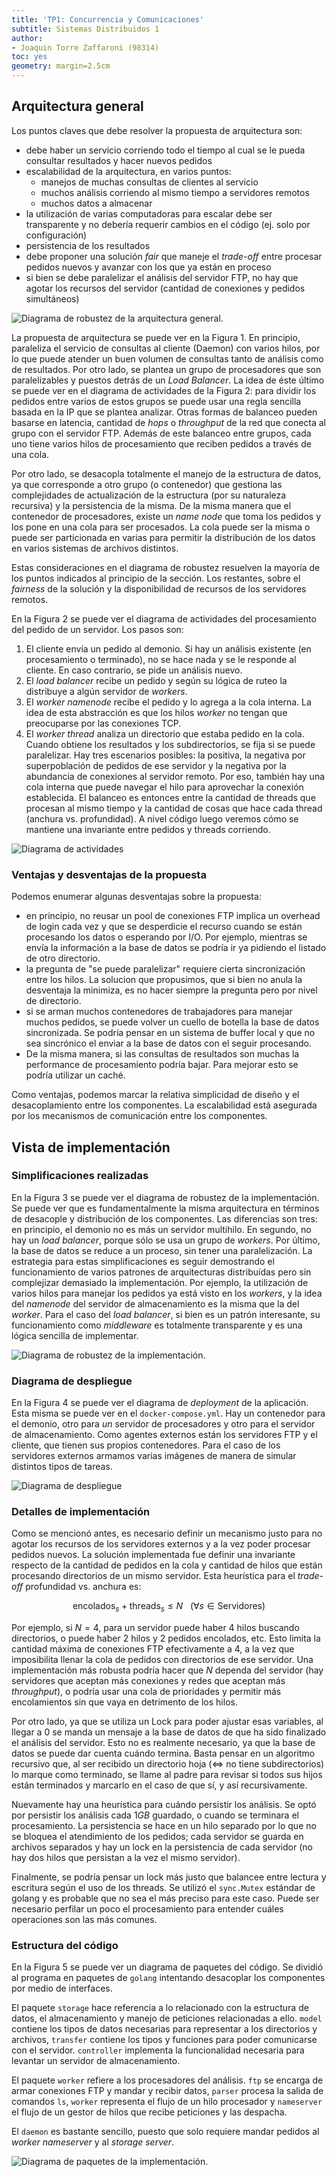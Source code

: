 ```yaml
---
title: 'TP1: Concurrencia y Comunicaciones'
subtitle: Sistemas Distribuidos 1
author:
- Joaquin Torre Zaffaroni (98314)
toc: yes
geometry: margin=2.5cm
---
```


## Arquitectura general

Los puntos claves que debe resolver la propuesta de arquitectura son:

* debe haber un servicio corriendo todo el tiempo al cual se le pueda
consultar resultados y hacer nuevos pedidos
* escalabilidad de la arquitectura, en varios puntos:
    + manejos de muchas consultas de clientes al servicio
    + muchos análisis corriendo al mismo tiempo a servidores remotos
    + muchos datos a almacenar
* la utilización de varias computadoras para escalar debe ser
transparente y no debería requerir cambios en el código (ej. solo
por configuración)
* persistencia de los resultados
* debe proponer una solución *fair* que maneje el *trade-off* entre procesar pedidos nuevos y avanzar con los que ya están en proceso
* si bien se debe paralelizar el análisis del servidor FTP, no hay que
agotar los recursos del servidor (cantidad de conexiones y pedidos
simultáneos)

![Diagrama de robustez de la arquitectura general.](Robustez.png)


La propuesta de arquitectura se puede ver en la Figura 1. En principio,
paraleliza el servicio de consultas al cliente
(Daemon) con varios hilos, por lo que puede atender un buen volumen de consultas
tanto de análisis como de resultados. Por otro lado, se plantea un grupo
de procesadores que son paralelizables y puestos detrás de un *Load Balancer*.
La idea de éste último se puede ver en el diagrama de actividades
de la Figura 2: para dividir los pedidos entre varios de estos grupos
se puede usar una regla sencilla basada en la IP que se plantea analizar. Otras
formas de balanceo pueden basarse en latencia, cantidad de
*hops* o *throughput* de la red que conecta al grupo con el servidor FTP. Además
de este balanceo entre grupos, cada uno tiene varios hilos de procesamiento
que reciben pedidos a través de una cola.

Por otro lado, se desacopla totalmente el manejo de la estructura de datos,
ya que corresponde a otro grupo (o contenedor) que gestiona las complejidades
de actualización de la estructura (por su naturaleza recursiva) y la
persistencia de la misma. De la misma manera que el contenedor de procesadores,
existe un *name node* que toma los pedidos y los pone en una cola para
ser procesados. La cola puede ser la misma o puede ser particionada en varias
para permitir la distribución de los datos en varios sistemas de archivos
distintos.

Estas consideraciones en el diagrama de robustez resuelven la mayoría de los
puntos indicados al principio de la sección. Los restantes, sobre el *fairness*
de la solución y la disponibilidad de recursos de los servidores remotos.



En la Figura 2 se puede ver el diagrama de actividades del procesamiento del
pedido de un servidor. Los pasos son:

1. El cliente envía un pedido al demonio. Si hay un análisis existente (en procesamiento
o terminado), no se hace nada y se le responde al cliente. En caso contrario, se pide
un análisis nuevo.
2. El *load balancer* recibe un pedido y según su lógica de ruteo la distribuye a algún
servidor de *workers*.
3. El *worker namenode* recibe el pedido y lo agrega a la cola interna. La idea de esta
abstracción es que los hilos *worker* no tengan que preocuparse por las conexiones TCP.
4. El *worker thread* analiza un directorio que estaba pedido en la cola. Cuando obtiene
los resultados y los subdirectorios, se fija si se puede paralelizar. Hay tres escenarios
posibles: la positiva, la negativa por
superpoblación de pedidos de ese servidor y la negativa por la abundancia de conexiones
al servidor remoto. Por eso, también hay una cola interna que puede navegar el hilo
para aprovechar la conexión establecida. El balanceo es entonces entre la cantidad
de threads que procesan al mismo tiempo y la cantidad de cosas que hace cada thread
(anchura vs. profundidad). A nivel código luego veremos cómo se mantiene una invariante
entre pedidos y threads corriendo.

![Diagrama de actividades](Actividades.png)


### Ventajas y desventajas de la propuesta

Podemos enumerar algunas desventajas sobre la propuesta:

* en principio, no reusar un pool de conexiones FTP implica un overhead
de login cada vez y que se desperdicie el recurso cuando se están procesando
los datos o esperando por I/O. Por ejemplo, mientras se envía la información
a la base de datos se podría ir ya pidiendo el listado de otro directorio.
* la pregunta de "se puede paralelizar" requiere cierta sincronización entre
los hilos. La solucion que propusimos, que si bien no anula la desventaja
la minimiza, es no hacer siempre la pregunta pero por nivel de directorio.
* si se arman muchos contenedores de trabajadores para manejar muchos
pedidos, se puede volver un cuello de botella la base de datos
sincronizada. Se podría pensar en un sistema de buffer local y que no sea
sincrónico el enviar a la base de datos con el seguir procesando.
* De la misma manera, si las consultas de resultados son muchas la
performance de procesamiento podría bajar. Para mejorar esto se podría
utilizar un caché.

Como ventajas, podemos marcar la relativa simplicidad de diseño y el
desacoplamiento entre los componentes. La escalabilidad está asegurada
por los mecanismos de comunicación entre los componentes.

## Vista de implementación

### Simplificaciones realizadas

En la Figura 3 se puede ver el diagrama de robustez de la implementación.
Se puede ver que es fundamentalmente la misma arquitectura en términos
de desacople y distribución de los componentes. Las diferencias son tres:
en principio, el demonio no es más un servidor multihilo. En segundo,
no hay un *load balancer*, porque sólo se usa un grupo de *workers*. Por
último, la base de datos se reduce a un proceso, sin tener una
paralelización. La estrategia para estas simplificaciones es seguir
demostrando el funcionamiento de varios patrones de arquitecturas
distribuídas pero sin complejizar demasiado la implementación. Por ejemplo,
la utilización de varios hilos para manejar los pedidos ya está visto en
los *workers*, y la idea del *namenode* del servidor de almacenamiento
es la misma que la del *worker*. Para el caso del *load balancer*, si
bien es un patrón interesante, su
funcionamiento como *middleware* es totalmente transparente y es
una lógica sencilla de implementar.

![Diagrama de robustez de la implementación.](ImplementacionRobustez.png)

### Diagrama de despliegue

En la Figura 4 se puede ver el diagrama de *deployment* de la aplicación.
Esta misma se puede ver en el `docker-compose.yml`. Hay un contenedor
para el demonio, otro para *un* servidor de procesadores y otro para el
servidor de almacenamiento. Como agentes externos están los servidores FTP
y el cliente, que tienen sus propios contenedores. Para el caso de los servidores
externos armamos varias imágenes de manera de simular distintos tipos
de tareas.

![Diagrama de despliegue](ImplementacionDespliegue.png)

### Detalles de implementación

Como se mencionó antes, es necesario definir un mecanismo justo
para no agotar los recursos de los servidores externos y a la vez
poder procesar pedidos nuevos. La solución implementada fue definir
una invariante respecto de la cantidad de pedidos en la cola y cantidad
de hilos que están procesando directorios de un mismo servidor. Esta
heurística para el *trade-off* profundidad vs. anchura es:


$$\mathrm{encolados}_s + \mathrm{threads}_s \leq N \ \ \ (\forall s \in \mathrm{Servidores})$$

Por ejemplo, si $N=4$, para un servidor puede haber 4 hilos
buscando directorios, o puede haber 2 hilos y 2 pedidos encolados, etc.
Esto limita la cantidad máxima de conexiones FTP efectivamente a 4, a la
vez que imposibilita llenar la cola de pedidos con directorios de ese
servidor. Una implementación más robusta podría
hacer que $N$ dependa del servidor (hay servidores que
aceptan más conexiones y redes que aceptan más *throughput*),
o podría usar una cola de prioridades
y permitir más encolamientos sin que vaya en detrimento
de los hilos.

Por otro lado, ya que se utiliza un Lock para poder ajustar
esas variables, al llegar a 0 se manda un mensaje a la base
de datos de que ha sido finalizado el análisis del servidor.
Esto no es realmente necesario, ya que la base de datos se puede
dar cuenta cuándo termina. Basta pensar en un algoritmo recursivo
que, al ser recibido un directorio hoja ($\Leftrightarrow$ no tiene
subdirectorios) lo marque como terminado, se llame al padre
para revisar si todos sus hijos están terminados y marcarlo en el caso
de que sí, y así recursivamente.

Nuevamente hay una heurística para cuándo persistir los análisis. Se
optó por persistir los análisis cada $1GB$ guardado, o cuando se
terminara el procesamiento. La persistencia se hace en un hilo separado
por lo que no se bloquea el atendimiento de los pedidos; cada
servidor se guarda en archivos separados y hay un lock en la persistencia
de cada servidor (no hay dos hilos que persistan a la vez el mismo servidor).

Finalmente, se podría pensar un lock más justo que balancee entre
lectura y escritura según el uso de los threads. Se utilizó
el `sync.Mutex` estándar de golang y es probable que no sea el más preciso
para este caso. Puede ser necesario perfilar un poco el procesamiento
para entender cuáles operaciones son las más comunes.

### Estructura del código

En la Figura 5 se puede ver un diagrama de paquetes del código. Se dividió
al programa en paquetes de `golang` intentando desacoplar los componentes
por medio de interfaces.

El paquete `storage` hace referencia a lo relacionado con la estructura
de datos, el almacenamiento y manejo de peticiones relacionadas a ello.
`model` contiene los tipos de datos necesarias para representar
a los directorios y archivos, `transfer` contiene los tipos y funciones
para poder comunicarse con el servidor. `controller` implementa la
funcionalidad necesaria para levantar un servidor de almacenamiento.

El paquete `worker` refiere a los procesadores del análisis. `ftp` se
encarga de armar conexiones FTP y mandar y recibir datos, `parser` procesa
la salida de comandos `ls`, `worker` representa el flujo de un hilo
procesador y `nameserver` el flujo de un gestor de hilos que recibe
peticiones y las despacha.

El `daemon` es bastante sencillo, puesto que solo requiere mandar pedidos
al *worker nameserver* y al *storage server*.


![Diagrama de paquetes de la implementación.](paquetes.png)